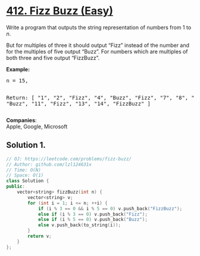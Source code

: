 # [412. Fizz Buzz (Easy)](https://leetcode.com/problems/fizz-buzz/)

<p>Write a program that outputs the string representation of numbers from 1 to <i>n</i>.</p>

<p>But for multiples of three it should output “Fizz” instead of the number and for the multiples of five output “Buzz”. For numbers which are multiples of both three and five output “FizzBuzz”.</p>

<p><b>Example:</b>
</p><pre>n = 15,

Return:
[
    "1",
    "2",
    "Fizz",
    "4",
    "Buzz",
    "Fizz",
    "7",
    "8",
    "Fizz",
    "Buzz",
    "11",
    "Fizz",
    "13",
    "14",
    "FizzBuzz"
]
</pre>
<p></p>

**Companies**:  
Apple, Google, Microsoft

## Solution 1.

```cpp
// OJ: https://leetcode.com/problems/fizz-buzz/
// Author: github.com/lzl124631x
// Time: O(N)
// Space: O(1)
class Solution {
public:
    vector<string> fizzBuzz(int n) {
        vector<string> v;
        for (int i = 1; i <= n; ++i) {
            if (i % 3 == 0 && i % 5 == 0) v.push_back("FizzBuzz");
            else if (i % 3 == 0) v.push_back("Fizz");
            else if (i % 5 == 0) v.push_back("Buzz");
            else v.push_back(to_string(i));
        }
        return v;
    }
};
```